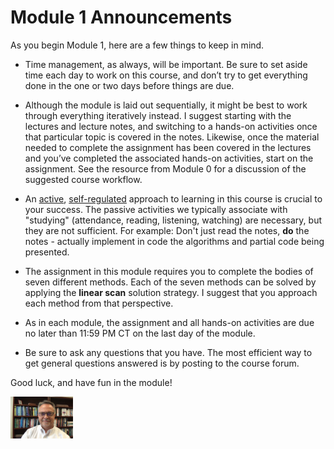 # Module 1 Announcements

As you begin Module 1, here are a few things to keep in mind.

- Time management, as always, will be important. Be sure to set aside time each
  day to work on this course, and don’t try to get everything done in the one or
  two days before things are due.

- Although the module is laid out sequentially, it might be best to work through
  everything iteratively instead. I suggest starting with the lectures and
  lecture notes, and switching to a hands-on activities once that particular
  topic is covered in the notes. Likewise, once the material needed to complete
  the assignment has been covered in the lectures and you’ve completed the
  associated hands-on activities, start on the assignment. See the resource from
  Module 0 for a discussion of the suggested course workflow.

- An [active](https://en.wikipedia.org/wiki/Active_learning),
  [self-regulated](https://en.wikipedia.org/wiki/Self-regulated_learning)
  approach to learning in this course is crucial to your success. The passive
  activities we typically associate with "studying" (attendance, reading,
  listening, watching) are necessary, but they are not sufficient. For example:
  Don't just read the notes, **do** the notes - actually implement in code the
  algorithms and partial code being presented. 

- The assignment in this module requires you to complete the bodies of seven
  different methods. Each of the seven methods can be solved by applying the
  **linear scan** solution strategy. I suggest that you approach each method
  from that perspective.

- As in each module, the assignment and all hands-on activities are due no later
  than 11:59 PM CT on the last day of the module.

- Be sure to ask any questions that you have. The most efficient way to get
  general questions answered is by posting to the course forum.

Good luck, and have fun in the module!

<img src="../../img/dh.jpg" width="100">
